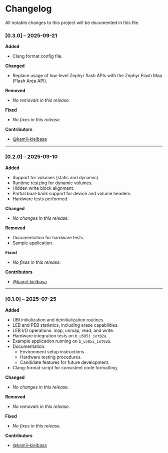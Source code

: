 # Changelog

All notable changes to this project will be documented in this file.  

### [0.3.0] – 2025-09-21

**Added**  
- Clang format config file.

**Changed**  
- Replace usage of low-level Zephyr flash APIs with the Zephyr Flash Map (Flash Area API).

**Removed**  
- _No removals in this release._  

**Fixed**  
- _No fixes in this release._  

**Contributors**  
- [@kamil-kielbasa](https://github.com/kamil-kielbasa)  

---

### [0.2.0] – 2025-09-10

**Added**  
- Support for volumes (static and dynamic).  
- Runtime resizing for dynamic volumes.  
- Hidden write block alignment.  
- Partial bual-bank support for device and volume headers.  
- Hardware tests performed.  

**Changed**  
- _No changes in this release._  

**Removed**  
- Documentation for hardware tests.  
- Sample application.  

**Fixed**  
- _No fixes in this release._  

**Contributors**  
- [@kamil-kielbasa](https://github.com/kamil-kielbasa)  

---

### [0.1.0] – 2025-07-25

**Added**  
- UBI initialization and deinitialization routines.  
- LEB and PEB statistics, including erase capabilities.  
- LEB I/O operations: map, unmap, read, and write.  
- Hardware integration tests on `b_u585i_iot02a`.  
- Example application running on `b_u585i_iot02a`.  
- Documentation:  
  - Environment setup instructions.  
  - Hardware testing procedures.  
  - Candidate features for future development.  
- Clang-format script for consistent code formatting.  

**Changed**  
- _No changes in this release._  

**Removed**  
- _No removals in this release._  

**Fixed**  
- _No fixes in this release._  

**Contributors**  
- [@kamil-kielbasa](https://github.com/kamil-kielbasa)  
